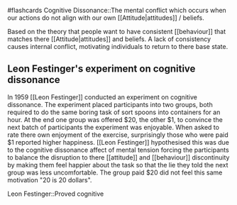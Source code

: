 #flashcards 
Cognitive Dissonance::The mental conflict which occurs when our actions do not align with our own [[Attitude|attitudes]] / beliefs. 

Based on the theory that people want to have consistent [[behaviour]] that matches there [[Attitude|attitudes]] and beliefs. A lack of consistency causes internal conflict, motivating individuals to return to there base state.

## Leon Festinger's experiment on cognitive dissonance
In 1959 [[Leon Festinger]] conducted an experiment on cognitive dissonance. The experiment placed participants into two groups, both required to do the same boring task of sort spoons into containers for an hour. At the end one group was offered $20, the other $1, to convince the next batch of participants the experiment was enjoyable. When asked to rate there own enjoyment of the exercise, surprisingly those who were paid $1 reported higher happiness. [[Leon Festinger]] hypothesised this was due to the cognitive dissonance affect of mental tension forcing the participants to balance the disruption to there [[attitude]] and [[behaviour]] discontinuity by making them feel happier about the task so that the lie they told the next group was less uncomfortable. The group paid $20 did not feel this same motivation "20 is 20 dollars".

Leon Festinger::Proved cognitive 